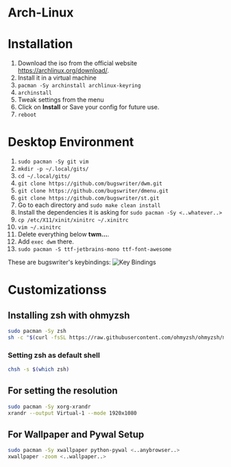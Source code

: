 # Arch-Linux

# Installation
1. Download the iso from the official website https://archlinux.org/download/.
2. Install it in a virtual machine
3. `pacman -Sy archinstall archlinux-keyring`
4. `archinstall`
5. Tweak settings from the menu
6. Click on **Install** or Save your config for future use.
7. `reboot`

# Desktop Environment
1. `sudo pacman -Sy git vim`
2. `mkdir -p ~/.local/gits/`    
3. `cd ~/.local/gits/`
4. `git clone https://github.com/bugswriter/dwm.git` 
5. `git clone https://github.com/bugswriter/dmenu.git`
6. `git clone https://github.com/bugswriter/st.git`
7. Go to each directory and `sudo make clean install`
8. Install the dependencies it is asking for `sudo pacman -Sy <..whatever..>`
9. `cp /etc/X11/xinit/xinitrc ~/.xinitrc`
10. `vim ~/.xinitrc`
11. Delete everything below **twm...**.
12. Add `exec dwm` there.
13. `sudo pacman -S ttf-jetbrains-mono ttf-font-awesome`

These are bugswriter's keybindings:
![Key Bindings](https://github.com/harshdeepcodes/Arch-Linux/assets/94488766/5953279c-bbd0-44b2-9fe3-e75433b41e2d)

# Customizationss

## Installing zsh with ohmyzsh
```bash
sudo pacman -Sy zsh
sh -c "$(curl -fsSL https://raw.githubusercontent.com/ohmyzsh/ohmyzsh/master/tools/install.sh)"
```

### Setting zsh as default shell
```bash
chsh -s $(which zsh)
```

## For setting the resolution
```bash
sudo pacman -Sy xorg-xrandr
xrandr --output Virtual-1 --mode 1920x1080
```

## For Wallpaper and Pywal Setup
```bash
sudo pacman -Sy xwallpaper python-pywal <..anybrowser..>
xwallpaper -zoom <..wallpaper..>
```
